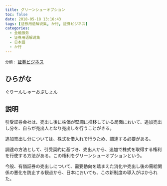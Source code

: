 ```yaml
---
title: グリーンシューオプション
toc: false
date: 2018-05-18 13:16:43
tags: [证券用语解说集, か行, 証券ビジネス]
categories:
  - 金融服务
  - 证券用语解说集
  - 日本語
  - か行
---
```


`分類：` [証券ビジネス](/tags/証券ビジネス/)

## ひらがな

ぐりーんしゅーおぷしょん

## 説明

引受証券会社は、売出し後に株価が堅調に推移している局面において、追加売出し分を、自らが売出人となり売出しを行うことがきる。

追加売出し分については、株式を借入れで行うため、調達する必要がある。

調達の方法として、引受契約に基づき、売出人から、追加で株式を取得する権利を行使する方法がある。この権利をグリーンシューオプションという。

今般、有価証券の売出しについて、需要動向を踏まえた消化や売出し後の需給関係の悪化を防止する観点から、日本においても、この新制度の導入がはかられた。
